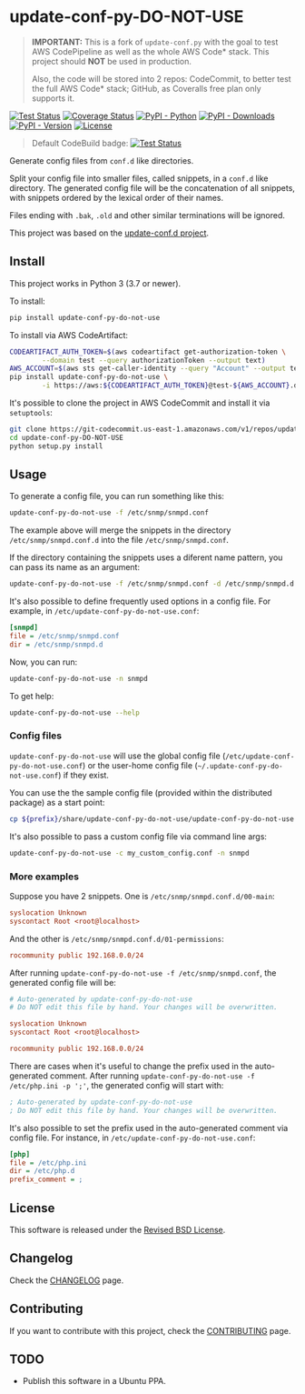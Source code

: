 update-conf-py-DO-NOT-USE
=========================

> **IMPORTANT:** This is a fork of `update-conf.py` with the goal to test AWS CodePipeline as well as the whole AWS Code\* stack. This project should **NOT** be used in production.
>
> Also, the code will be stored into 2 repos: CodeCommit, to better test the full AWS Code\* stack; GitHub, as Coveralls free plan only supports it.

[![Test Status](https://img.shields.io/endpoint?label=tests&logo=amazonaws&url=https%3A%2F%2Fof958z8mzd.execute-api.us-east-1.amazonaws.com%2Fprod%2Fbuild-status%3Fuuid%3DeyJlbmNyeXB0ZWREYXRhIjoiOWZsM0ZQeXEwTWtXd3dIc3cyVFZBcFducUE3NVgrODduT21lMTRrUzMzRXJuQTFrS1oxd1pNcmZhalZscDFWSS9KNHFMQjNDSGdaUWJ1WDA5Vm44VzFnPSIsIml2UGFyYW1ldGVyU3BlYyI6Img0VkhSNlVkOG1HZUIrMGEiLCJtYXRlcmlhbFNldFNlcmlhbCI6MX0%253D%26branch%3Dmaster)](https://us-east-1.console.aws.amazon.com/codesuite/codebuild/projects/update-conf-py-DO-NOT-USE-tests/)
[![Coverage Status](https://img.shields.io/coveralls/github/rarylson/update-conf-py-DO-NOT-USE/master?logo=coveralls)](https://coveralls.io/github/rarylson/update-conf-py-DO-NOT-USE)
[![PyPI - Python](https://img.shields.io/pypi/pyversions/update-conf-py-DO-NOT-USE?logo=python&logoColor=white)](https://pypi.python.org/pypi/update-conf-py-DO-NOT-USE/)
[![PyPI - Downloads](https://img.shields.io/pypi/dm/update-conf-py-DO-NOT-USE.svg)](https://pypi.python.org/pypi/update-conf-py-DO-NOT-USE/)
[![PyPI - Version](https://img.shields.io/pypi/v/update-conf-py-DO-NOT-USE.svg)](https://pypi.python.org/pypi/update-conf-py-DO-NOT-USE/)
[![License](https://img.shields.io/pypi/l/update-conf-py-DO-NOT-USE.svg)](LICENSE)

> Default CodeBuild badge: [![Test Status](https://codebuild.us-east-1.amazonaws.com/badges?uuid=eyJlbmNyeXB0ZWREYXRhIjoiOWZsM0ZQeXEwTWtXd3dIc3cyVFZBcFducUE3NVgrODduT21lMTRrUzMzRXJuQTFrS1oxd1pNcmZhalZscDFWSS9KNHFMQjNDSGdaUWJ1WDA5Vm44VzFnPSIsIml2UGFyYW1ldGVyU3BlYyI6Img0VkhSNlVkOG1HZUIrMGEiLCJtYXRlcmlhbFNldFNlcmlhbCI6MX0%3D&branch=master)](https://us-east-1.console.aws.amazon.com/codesuite/codebuild/projects/update-conf-py-DO-NOT-USE-tests/)

Generate config files from `conf.d` like directories.

Split your config file into smaller files, called snippets, in a `conf.d` like directory. The generated config file will be the concatenation of all snippets, with snippets ordered by the lexical order of their names.

Files ending with `.bak`, `.old` and other similar terminations will be ignored.

This project was based on the [update-conf.d project](https://github.com/Atha/update-conf.d).

Install
-------

This project works in Python 3 (3.7 or newer).

To install:

```bash
pip install update-conf-py-do-not-use
```

To install via AWS CodeArtifact:

```bash
CODEARTIFACT_AUTH_TOKEN=$(aws codeartifact get-authorization-token \
        --domain test --query authorizationToken --output text)
AWS_ACCOUNT=$(aws sts get-caller-identity --query "Account" --output text)
pip install update-conf-py-do-not-use \
        -i https://aws:${CODEARTIFACT_AUTH_TOKEN}@test-${AWS_ACCOUNT}.d.codeartifact.us-east-1.amazonaws.com/pypi/pypi/simple/
```

It's possible to clone the project in AWS CodeCommit and install it via `setuptools`:

```bash
git clone https://git-codecommit.us-east-1.amazonaws.com/v1/repos/update-conf-py-DO-NOT-USE
cd update-conf-py-DO-NOT-USE
python setup.py install
```

Usage
-----

To generate a config file, you can run something like this:

```bash
update-conf-py-do-not-use -f /etc/snmp/snmpd.conf
```

The example above will merge the snippets in the directory `/etc/snmp/snmpd.conf.d` into the file `/etc/snmp/snmpd.conf`.

If the directory containing the snippets uses a diferent name pattern, you can pass its name as an argument:

```bash
update-conf-py-do-not-use -f /etc/snmp/snmpd.conf -d /etc/snmp/snmpd.d
```

It's also possible to define frequently used options in a config file. For example, in `/etc/update-conf-py-do-not-use.conf`:

```ini
[snmpd]
file = /etc/snmp/snmpd.conf
dir = /etc/snmp/snmpd.d
```

Now, you can run:

```bash
update-conf-py-do-not-use -n snmpd
```

To get help:

```bash
update-conf-py-do-not-use --help
```

### Config files

`update-conf-py-do-not-use` will use the global config file (`/etc/update-conf-py-do-not-use.conf`) or the user-home config file (`~/.update-conf-py-do-not-use.conf`) if they exist.

You can use the the sample config file (provided within the distributed package) as a start point:

```bash
cp ${prefix}/share/update-conf-py-do-not-use/update-conf-py-do-not-use.conf /etc/update-conf-py-do-not-use.conf
```

It's also possible to pass a custom config file via command line args:

```bash
update-conf-py-do-not-use -c my_custom_config.conf -n snmpd
```

### More examples

Suppose you have 2 snippets. One is `/etc/snmp/snmpd.conf.d/00-main`:

```ini
syslocation Unknown
syscontact Root <root@localhost>
```

And the other is `/etc/snmp/snmpd.conf.d/01-permissions`:

```ini
rocommunity public 192.168.0.0/24
```

After running `update-conf-py-do-not-use -f /etc/snmp/snmpd.conf`, the generated config file will be:

```ini
# Auto-generated by update-conf-py-do-not-use
# Do NOT edit this file by hand. Your changes will be overwritten.

syslocation Unknown
syscontact Root <root@localhost>

rocommunity public 192.168.0.0/24
```

There are cases when it's useful to change the prefix used in the auto-generated comment. After running `update-conf-py-do-not-use -f /etc/php.ini -p ';'`, the generated config will start with:

```ini
; Auto-generated by update-conf-py-do-not-use
; Do NOT edit this file by hand. Your changes will be overwritten.
```

It's also possible to set the prefix used in the auto-generated comment via config file. For instance, in `/etc/update-conf-py-do-not-use.conf`:

```ini
[php]
file = /etc/php.ini
dir = /etc/php.d
prefix_comment = ;
```

License
-------

This software is released under the [Revised BSD License](LICENSE).

Changelog
---------

Check the [CHANGELOG](CHANGELOG.md) page.

Contributing
------------

If you want to contribute with this project, check the [CONTRIBUTING](CONTRIBUTING.md) page.

TODO
----

- Publish this software in a Ubuntu PPA.
